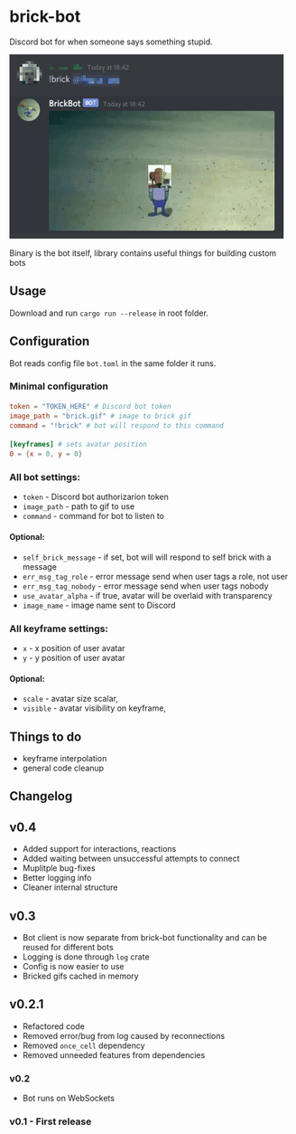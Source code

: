 # brick-bot

Discord bot for when someone says something stupid.

![brick gif](./readme_example.gif "Logo Title Text 1")

Binary is the bot itself, library contains useful things for building custom bots

## Usage

Download and run `cargo run --release` in root folder.

## Configuration

Bot reads config file `bot.toml` in the same folder it runs.

### Minimal configuration

```toml
token = "TOKEN_HERE" # Discord bot token
image_path = "brick.gif" # image to brick gif
command = "!brick" # bot will respond to this command

[keyframes] # sets avatar position
0 = {x = 0, y = 0}
```

### All bot settings:

- `token` - Discord bot authorizarion token
- `image_path` - path to gif to use
- `command` - command for bot to listen to

#### Optional:

- `self_brick_message` - if set, bot will will respond to self brick with a message
- `err_msg_tag_role` - error message send when user tags a role, not user
- `err_msg_tag_nobody` - error message send when user tags nobody
- `use_avatar_alpha` - if true, avatar will be overlaid with transparency
- `image_name` - image name sent to Discord

### All keyframe settings:

- `x` - x position of user avatar
- `y` - y position of user avatar

#### Optional:

- `scale` - avatar size scalar,
- `visible` - avatar visibility on keyframe,

## Things to do

- keyframe interpolation
- general code cleanup

## Changelog

## v0.4

- Added support for interactions, reactions
- Added waiting between unsuccessful attempts to connect
- Muplitple bug-fixes
- Better logging info
- Cleaner internal structure

## v0.3

- Bot client is now separate from brick-bot functionality and can be reused for different bots
- Logging is done through `log` crate
- Config is now easier to use
- Bricked gifs cached in memory

## v0.2.1

- Refactored code
- Removed error/bug from log caused by reconnections
- Removed `once_cell` dependency
- Removed unneeded features from dependencies

### v0.2

- Bot runs on WebSockets

### v0.1 - First release
